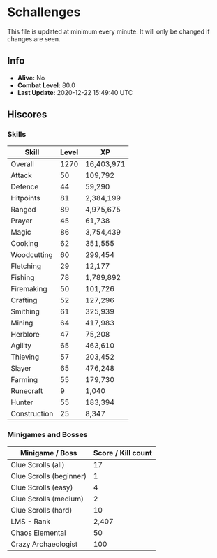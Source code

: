 # Schallenges

This file is updated at minimum every minute. It will only be changed if changes are seen.

## Info

 - **Alive:** No
 - **Combat Level:** 80.0
 - **Last Update:** 2020-12-22 15:49:40 UTC

## Hiscores

### Skills

| Skill | Level | XP |
|--|--|--|
| Overall | 1270 | 16,403,971 |
| Attack | 50 | 109,792 |
| Defence | 44 | 59,290 |
| Hitpoints | 81 | 2,384,199 |
| Ranged | 89 | 4,975,675 |
| Prayer | 45 | 61,738 |
| Magic | 86 | 3,754,439 |
| Cooking | 62 | 351,555 |
| Woodcutting | 60 | 299,454 |
| Fletching | 29 | 12,177 |
| Fishing | 78 | 1,789,892 |
| Firemaking | 50 | 101,726 |
| Crafting | 52 | 127,296 |
| Smithing | 61 | 325,939 |
| Mining | 64 | 417,983 |
| Herblore | 47 | 75,208 |
| Agility | 65 | 463,610 |
| Thieving | 57 | 203,452 |
| Slayer | 65 | 476,248 |
| Farming | 55 | 179,730 |
| Runecraft | 9 | 1,040 |
| Hunter | 55 | 183,394 |
| Construction | 25 | 8,347 |

### Minigames and Bosses

| Minigame / Boss | Score / Kill count |
|--|--|
| Clue Scrolls (all) | 17 |
| Clue Scrolls (beginner) | 1 |
| Clue Scrolls (easy) | 4 |
| Clue Scrolls (medium) | 2 |
| Clue Scrolls (hard) | 10 |
| LMS - Rank | 2,407 |
| Chaos Elemental | 50 |
| Crazy Archaeologist | 100 |
